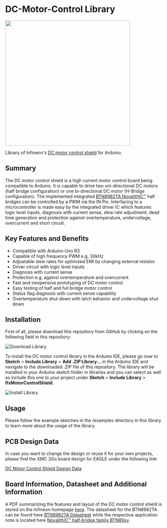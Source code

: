 # DC-Motor-Control Library
<img src="https://github.com/Infineon/Assets/blob/master/Pictures/DC-Motor-Control.jpg" width="400"> 

Library of Infineon's [DC motor control shield](https://www.infineon.com/cms/en/product/productType.html?productType=5546d4624ad04ef9014b07c0c07922e0) for Arduino. 

## Summary
The DC motor control shield is a high current motor control board being compatible to Arduino. It is capable to drive two uni-directional DC motors (half bridge configuration) or one bi-directional DC motor (H-Bridge configuration). The implemented integrated [BTN8982TA NovalithIC™](https://www.infineon.com/cms/de/product/power/motor-control-and-gate-driver-ics/intelligent-motor-control-ics/single-half-bridge-driver/BTN8982TA/productType.html?productType=db3a30443ef951e3013f0f6c88742068) half bridges can be controlled by a PWM via the IN Pin. Interfacing to a microcontroller is made easy by the integrated driver IC which features logic level inputs, diagnosis with current sense, slew rate adjustment, dead time generation and protection against overtemperature, undervoltage, overcurrent and short circuit.

## Key Features and Benefits
* Compatible with Arduino Uno R3
* Capable of high frequency PWM e.g. 30kHz
* Adjustable slew rates for optimized EMI by changing external resistor
* Driver circuit with logic level inputs
* Diagnosis with current sense
* Protection e.g. against overtemperature and overcurrent
* Fast and inexpensive prototyping of DC motor control
* Easy testing of half and full bridge motor control
* Status flag diagnosis with current sense capability
* Overtemperature shut down with latch behavior and undervoltage shut down

## Installation
First of all, please download this repository from GitHub by clicking on the following field in this repository:

![Download Library](https://raw.githubusercontent.com/infineon/assets/master/Pictures/Download_Repo.png)

To install the DC motor control library in the Arduino IDE, please go now to **Sketch** > **Include Library** > **Add .ZIP Library...** in the Arduino IDE and navigate to the downloaded .ZIP file of this repository. The library will be installed in your Arduino sketch folder in libraries and you can select as well as include this one to your project under **Sketch** > **Include Library** > **IfxMotorControlShield**. 

![Install Library](https://raw.githubusercontent.com/infineon/assets/master/Pictures/Library_Install_ZIP.png)

## Usage
Please follow the example sketches in the /examples directory in this library to learn more about the usage of the library.

## PCB Design Data
In case you want to change the design or reuse it for your own projects, please find the XMC 2Go board design for EAGLE under the following link:

[DC Motor Control Shield Design Data](https://www.infineon.com/dgdl/Infineon-DC_Motor_Control_Shield-PCB-v01_00-EN.zip?fileId=5546d4624cb7f111014cc23eebe1325f&sd=t)

## Board Information, Datasheet and Additional Information
A PDF summarizing the features and layout of the DC motor control shield is stored on the Infineon homepage [here](https://www.infineon.com/dgdl/Infineon-Motor_Control_Shield_with_BTN8982TA_for_Arduino-UM-v01_00-EN.pdf?fileId=5546d4624ca27d02014cb20b89867eed).
The datasheet for the BTN8982TA can be found here [BTN8982TA Datasheet](https://www.infineon.com/dgdl/Infineon-BTN8982TA-DS-v01_00-EN.pdf?fileId=db3a30433fa9412f013fbe32289b7c17) while the respective application note is located here [NovalithIC™ half-bridge family BTN89xy](https://www.infineon.com/dgdl/Infineon-NovalithIC_BTN89x0-x2-AN-v00_05-EN.pdf?fileId=db3a30433fa9412f013fc8d88e3d430a).
